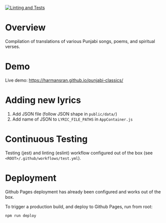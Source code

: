 [![Linting and Tests](https://github.com/HarmanSran/punjabi-classics/actions/workflows/test.yml/badge.svg)](https://github.com/HarmanSran/punjabi-classics/actions/workflows/test.yml)

# Overview
Compilation of translations of various Punjabi songs, poems, and spiritual verses.

# Demo
Live demo: https://harmansran.github.io/punjabi-classics/

# Adding new lyrics
1. Add JSON file (follow JSON shape in `public/data/`)
2. Add name of JSON to `LYRIC_FILE_PATHS` in `AppContainer.js`

# Continuous Testing
Testing (jest) and linting (eslint) workflow configured out of the box (see `<ROOT>/.github/workflows/test.yml`).

# Deployment
Github Pages deployment has already been configured and works out of the box.

To trigger a production build, and deploy to Github Pages, run from root:
```
npm run deploy
```
